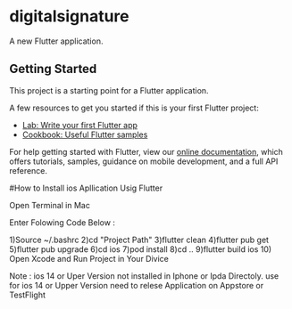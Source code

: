 # digitalsignature

A new Flutter application.

## Getting Started

This project is a starting point for a Flutter application.

A few resources to get you started if this is your first Flutter project:

- [Lab: Write your first Flutter app](https://flutter.dev/docs/get-started/codelab)
- [Cookbook: Useful Flutter samples](https://flutter.dev/docs/cookbook)

For help getting started with Flutter, view our
[online documentation](https://flutter.dev/docs), which offers tutorials,
samples, guidance on mobile development, and a full API reference.


#How to Install ios Apllication Usig Flutter

Open Terminal in Mac

Enter Folowing Code Below :

1)Source ~/.bashrc
2)cd "Project Path"
3)flutter clean
4)flutter pub get
5)flutter pub upgrade
6)cd ios
7)pod install
8)cd ..
9)flutter build ios
10) Open Xcode and Run Project in Your Divice

Note : ios 14 or Uper Version not installed in Iphone or Ipda Directoly. use for ios 14 or Upper Version need to relese Application on Appstore or TestFlight
